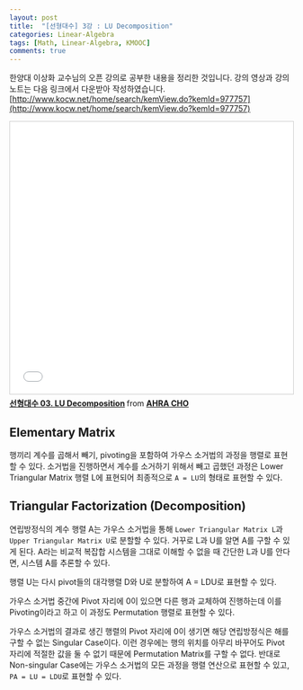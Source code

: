 ```yaml
---
layout: post
title:  "[선형대수] 3강 : LU Decomposition"
categories: Linear-Algebra
tags: [Math, Linear-Algebra, KMOOC]
comments: true
---
```


한양대 이상화 교수님의 오픈 강의로 공부한 내용을 정리한 것입니다. 강의 영상과 강의 노트는 다음 링크에서 다운받아 작성하였습니다.  
[http://www.kocw.net/home/search/kemView.do?kemId=977757](http://www.kocw.net/home/search/kemView.do?kemId=977757)  

<iframe src="//www.slideshare.net/slideshow/embed_code/key/2wlUBjRmVaPw74" width="595" height="485" frameborder="0" marginwidth="0" marginheight="0" scrolling="no" style="border:1px solid #CCC; border-width:1px; margin-bottom:5px; max-width: 100%;" allowfullscreen> </iframe> <div style="margin-bottom:5px"> <strong> <a href="//www.slideshare.net/ahra-cho/03-lu-decomposition" title="선형대수 03. LU Decomposition" target="_blank">선형대수 03. LU Decomposition</a> </strong> from <strong><a href="https://www.slideshare.net/ahra-cho" target="_blank">AHRA CHO</a></strong> </div>


## Elementary Matrix
행끼리 계수를 곱해서 빼기, pivoting을 포함하여 가우스 소거법의 과정을 행렬로 표현할 수 있다. 소거법을 진행하면서 계수를 소거하기 위해서 빼고 곱했던 과정은 Lower Triangular Matrix 행렬 L에 표현되어 최종적으로 `A = LU`의 형태로 표현할 수 있다.  


## Triangular Factorization (Decomposition)
연립방정식의 계수 행렬 A는 가우스 소거법을 통해 `Lower Triangular Matrix L`과 `Upper Triangular Matrix U`로 분할할 수 있다. 거꾸로 L과 U를 알면 A를 구할 수 있게 된다. A라는 비교적 복잡합 시스템을 그대로 이해할 수 없을 때 간단한 L과 U를 안다면, 시스템 A를 추론할 수 있다.  

행렬 U는 다시 pivot들의 대각행렬 D와 U로 분할하여 A = LDU로 표현할 수 있다.  

가우스 소거법 중간에 Pivot 자리에 0이 있으면 다른 행과 교체하여 진행하는데 이를 Pivoting이라고 하고 이 과정도 Permutation 행렬로 표현할 수 있다.  

가우스 소거법의 결과로 생긴 행렬의 Pivot 자리에 0이 생기면 해당 연립방정식은 해를 구할 수 없는 Singular Case이다. 이런 경우에는 행의 위치를 아무리 바꾸어도 Pivot 자리에 적절한 값을 둘 수 없기 때문에 Permutation Matrix를 구할 수 없다. 반대로 Non-singular Case에는 가우스 소거법의 모든 과정을 행렬 연산으로 표현할 수 있고, `PA = LU = LDU`로 표현할 수 있다.  
